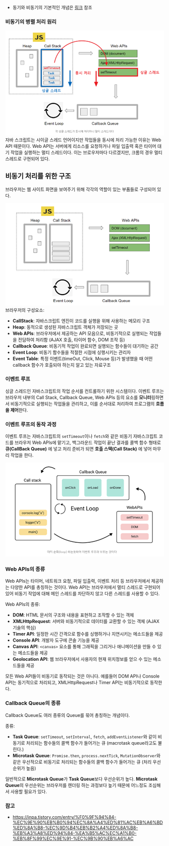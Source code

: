 - 동기와 비동기의 기본적인 개념은 [링크](https://won-percent.tistory.com/150) 참조

### 비동기의 병렬 처리 원리
![](images/Pasted%20image%2020250120181717.png)
자바 스크립트는 시이글 스레드 언어이지만 작업들을 동시에 처리 가능한 이유는 Web API 때문이다. Web API는 서버에게 리소스를 요청하거나 파일 입출력 혹은 타이머 대기 작업을 실행하는 멀티 스레드이다. 이는 브로우저마다 다르겠지만, 크롬의 경우 멀티 스레드로 구현되어 있다.

## 비동기 처리를 위한 구조
브라우저는 웹 사이트 화면을 보여주기 위해 각각의 역할이 있는 부품들로 구성되어 있다.

![](images/Pasted%20image%2020250121111041.png)
브라우저의 구성요소:
- **CallStack**: 자바스크립트 엔진이 코드를 실행을 위해 사용하는 메모리 구조
- **Heap**: 동적으로 생성된 자바스크립트 객체가 저장되는 곳
- **Web APIs**: 브라우저에서 제공하는 API 모음으로, 비동기적으로 실행되는 작업들을 전담하여 처리함 (AJAX 호출, 타이머 함수, DOM 조작 등)
- **Callback Queue**: 비동기적 작업이 완료되면 실행되는 함수들이 대기하는 공간
- **Event Loop**: 비동기 함수들을 적절한 시점에 싱행시키는 관리자
- **Event Table**: 특정 이벤트(timeOut, Click, Mouse 등)가 발생했을 때 어떤 callback 함수가 호출되야 하는지 알고 있는 자료구조
### 이벤트 루프
싱글 스레드인 자바스크립트의 작업 순서를 컨트롤하기 위한 시스템이다. 이벤트 루프는 브라우저 내부의 Call Stack, Callback Queue, Web APIs 등의 요소를 **모니터**링하면서 비동기적으로 실행되는 작업들을 관리하고, 이를 순서대로 처리하여 프로그램의 **흐름을 제어**한다.

### 이벤트 루프의 동작 과정
이벤트 루프는 자바스크립트의 `setTimeout`이나 `fetch`와 같은 비동기 자바스크립트 코드를 브라우저 Web APIs에 맡기고, 백그라운드 작업이 끝난 결과를 콜백 함수 형태로 **큐(CallBack Queue)** 에 넣고 처리 준비가 되면 **호출 스택(Call Stack)** 에 넣어 마무리 작업을 한다.

![](images/Pasted%20image%2020250120183329.png)

### Web APIs의 종류
Web APIs는 타이머, 네트워크 요청, 파일 입출력, 이벤트 처리 등 브라우저에서 제공하는 다양한 API를 총칭하는 것이다. Web API는 브라우저에서 멀티 스레드로 구현되어 있어 비동기 작업에 대해 메인 스레드를 차단하지 않고 다른 스레드를 사용할 수 있다.

Web APIs의 종류:
- **DOM**: HTML 문서의 구조와 내용을 표현하고 조작할 수 있는 객체
- **XMLHttpRequest**: 서버와 비동기적으로 데이터를 교환할 수 있는 객체 (AJAX 기술의 핵심)
- **Timer API**: 일정한 시간 간격으로 함수를 싱행하거나 지연시키는 메소드들을 제공
- **Console API**: 개발자 도구에 콘솔 기능을 제공
- **Canvas API**: `<canvas>` 요소를 통해 그래픽을 그리거나 애니메이션을 만들 수 있는 메소드들을 제공
- **Geolocation API**: 웹 브라우저에서 사용자의 현재 위치정보를 얻으 수 있는 메소드들을 제공

모든 Web API들이 비동기로 동작되는 것은 아니다. 예를들어 DOM API나 Console API는 동기적으로 처리되고, XMLHttpRequest나 Timer API는 비동기적으로 동작한다.

### Callback Queue의 종류
Callback Queue도 여러 종류의 Queue를 묶어 총칭하는 개념이다. 

종류: 
- **Task Queue**: `setTimeout`, `setInterval`, `fetch`, `addEventListener`와 같이 비동기로 처리되는 함수들의 콜백 함수가 들어가는 큐 (macrotask queue라고도 불린다.)
- **Microtask Queue**: `Promise.then`, `process.nextTick`, `MutationObserver`와 같은 우선적으로 비동기로 처리되는 함수들의 콜백 함수가 들어가는 큐 (처리 우선순위가 높음)

일반적으로 **Microtask Queue**가  **Task Queue**보다 우선순위가 높다. **Microtask Queue**의 우선순위는 브라우저를 렌더링 하는 과정보다 높기 때문에 어느정도 조심해서 사용할 필요가 있다.

### 참고
- https://inpa.tistory.com/entry/%F0%9F%94%84-%EC%9E%90%EB%B0%94%EC%8A%A4%ED%81%AC%EB%A6%BD%ED%8A%B8-%EC%9D%B4%EB%B2%A4%ED%8A%B8-%EB%A3%A8%ED%94%84-%EA%B5%AC%EC%A1%B0-%EB%8F%99%EC%9E%91-%EC%9B%90%EB%A6%AC